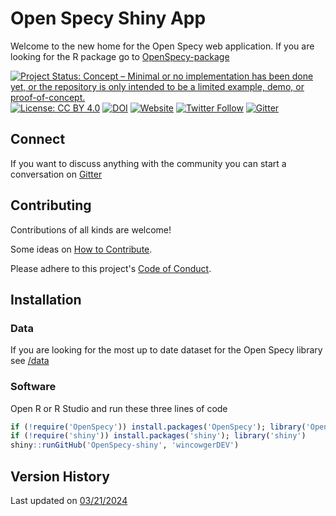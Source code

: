 # Open Specy Shiny App
Welcome to the new home for the Open Specy web application. If you are looking for the R package go to [OpenSpecy-package](https://github.com/wincowgerDEV/OpenSpecy-package)

<!-- badges: start -->
<!--
[![Project Status](https://www.repostatus.org/badges/latest/active.svg)](https://www.repostatus.org/#active)
-->
[![Project Status: Concept – Minimal or no implementation has been done yet, or the repository is only intended to be a limited example, demo, or proof-of-concept.](https://www.repostatus.org/badges/latest/concept.svg)](https://www.repostatus.org/#concept)
[![License: CC BY 4.0](https://img.shields.io/badge/license-CC%20BY%204.0-lightgrey.svg)](https://creativecommons.org/licenses/by/4.0/)
[![DOI](https://img.shields.io/badge/DOI-10.1021/acs.analchem.1c00123-blue.svg)](https://doi.org/10.1021/acs.analchem.1c00123)
[![Website](https://img.shields.io/badge/web-openanalysis.org/openspecy-white)](https://openanalysis.org/openspecy)
[![Twitter Follow](https://img.shields.io/twitter/follow/OpenSpecy)](https://twitter.com/OpenSpecy)
[![Gitter](https://badges.gitter.im/Open-Specy/community.svg)](https://gitter.im/Open-Specy/community?utm_source=badge&utm_medium=badge&utm_campaign=pr-badge)
<!-- badges: end -->

## Connect
If you want to discuss anything with the community you can start a conversation on [Gitter](https://gitter.im/Open-Specy/community?utm_source=badge&utm_medium=badge&utm_campaign=pr-badge)

## Contributing
Contributions of all kinds are welcome!

Some ideas on [How to Contribute](https://opensource.guide/how-to-contribute/). 

Please adhere to this project's [Code of Conduct](https://www.contributor-covenant.org/version/2/1/code_of_conduct/).

## Installation
### Data
If you are looking for the most up to date dataset for the Open Specy library see [/data](https://github.com/wincowgerDEV/OpenSpecy-shiny/tree/main/data)

### Software
Open R or R Studio and run these three lines of code

```r
if (!require('OpenSpecy')) install.packages('OpenSpecy'); library('OpenSpecy')
if (!require('shiny')) install.packages('shiny'); library('shiny')
shiny::runGitHub('OpenSpecy-shiny', 'wincowgerDEV')
```
## Version History

Last updated on [03/21/2024](https://rawcdn.githack.com/Moore-Institute-4-Plastic-Pollution-Res/openspecy/0c43f59813850ddaa6ade8c0bc41e8e4f10a3bbc/docs/index.html)





